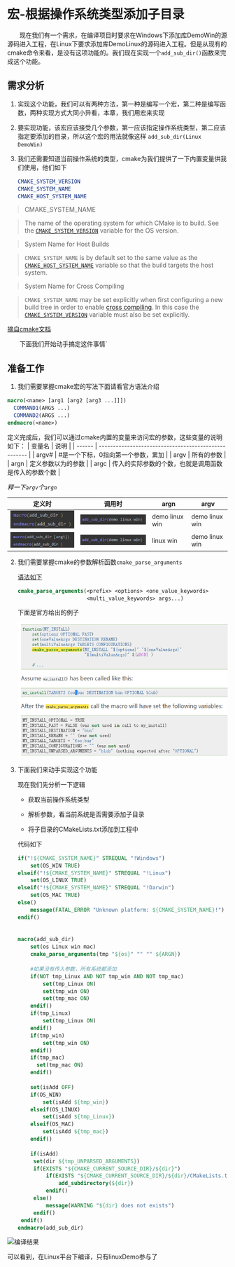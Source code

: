 

# 宏-根据操作系统类型添加子目录

&emsp;&emsp;现在我们有一个需求，在编译项目时要求在Windows下添加库DemoWin的源源码进入工程，在Linux下要求添加库DemoLinux的源码进入工程。但是从现有的cmake命令来看，是没有这项功能的。我们现在实现一个`add_sub_dir()`函数来完成这个功能。

## 需求分析

1. 实现这个功能，我们可以有两种方法，第一种是编写一个宏，第二种是编写函数，两种实现方式大同小异看，本章，我们用宏来实现

2. 要实现功能，该宏应该接受几个参数，第一应该指定操作系统类型，第二应该指定要添加的目录，所以这个宏的用法就像这样 `add_sub_dir(Linux DemoWin)`

3. 我们还需要知道当前操作系统的类型，cmake为我们提供了一下内置变量供我们使用，他们如下

   ```cmake
   CMAKE_SYSTEM_VERSION
   CMAKE_SYSTEM_NAME
   CMAKE_HOST_SYSTEM_NAME
   ```

> CMAKE_SYSTEM_NAME

> The name of the operating system for which CMake is to build. See the [`CMAKE_SYSTEM_VERSION`](https://cmake.org/cmake/help/v3.5/variable/CMAKE_SYSTEM_VERSION.html#variable:CMAKE_SYSTEM_VERSION) variable for the OS version.

> System Name for Host Builds

> `CMAKE_SYSTEM_NAME` is by default set to the same value as the [`CMAKE_HOST_SYSTEM_NAME`](https://cmake.org/cmake/help/v3.5/variable/CMAKE_HOST_SYSTEM_NAME.html#variable:CMAKE_HOST_SYSTEM_NAME) variable so that the build targets the host system.

> System Name for Cross Compiling

>`CMAKE_SYSTEM_NAME` may be set explicitly when first configuring a new build tree in order to enable [cross compiling](https://cmake.org/cmake/help/v3.5/manual/cmake-toolchains.7.html#cross-compiling-toolchain). In this case the [`CMAKE_SYSTEM_VERSION`](https://cmake.org/cmake/help/v3.5/variable/CMAKE_SYSTEM_VERSION.html#variable:CMAKE_SYSTEM_VERSION) variable must also be set explicitly.

[摘自cmake文档](https://cmake.org/cmake/help/v3.5/variable/CMAKE_SYSTEM_NAME.html?highlight=cmake_system_name)

&emsp;&emsp;下面我们开始动手搞定这件事情`

## 准备工作

1. 我们需要掌握cmake宏的写法下面请看官方语法介绍
```cmake
macro(<name> [arg1 [arg2 [arg3 ...]]])
  COMMAND1(ARGS ...)
  COMMAND2(ARGS ...)
endmacro(<name>)
```
定义完成后，我们可以通过cmake内置的变量来访问宏的参数，这些变量的说明如下：
| 变量名 | 说明                                                 |
| ------ | ---------------------------------------------------- |
| argv#  | #是一个下标，0指向第一个参数，累加                   |
| argv   | 所有的参数                                           |
| argn   | 定义参数以为的参数                                   |
| argc   | 传入的实际参数的个数，也就是调用函数是传入的参数个数 |

*释一下`argv`个`argn`*

| 定义时                                                      | 调用时                                                      | argn           | argv           |
| ----------------------------------------------------------- | ----------------------------------------------------------- | -------------- | -------------- |
| ![image-20200322133056588](img/image-20200322133056588.png) | ![image-20200322133113698](img/image-20200322133113698.png) | demo linux win | demo linux win |
| ![image-20200322133131259](img/image-20200322133131259.png) | ![image-20200322133115860](img/image-20200322133115860.png) | linux win      | demo linux win |



2. 我们需要掌握cmake的参数解析函数`cmake_parse_arguments`

   [语法如下](https://cmake.org/cmake/help/v3.9/command/cmake_parse_arguments.html?highlight=cmake_parse_arguments)

   ```cmake
   cmake_parse_arguments(<prefix> <options> <one_value_keywords>
                         <multi_value_keywords> args...)
   ```

   下面是官方给出的例子

   ![image-20200322134154282](img/image-20200322134154282.png)

3. 下面我们来动手实现这个功能

   现在我们先分析一下逻辑

   * 获取当前操作系统类型

   * 解析参数，看当前系统是否需要添加子目录

   * 将子目录的CMakeLists.txt添加到工程中

   代码如下
   
   ```cmake
   if("!${CMAKE_SYSTEM_NAME}" STREQUAL "!Windows")
       set(OS_WIN TRUE)
   elseif("!${CMAKE_SYSTEM_NAME}" STREQUAL "!Linux")
       set(OS_LINUX TRUE)
   elseif("!${CMAKE_SYSTEM_NAME}" STREQUAL "!Darwin")
       set(OS_MAC TRUE)
   else()
       message(FATAL_ERROR "Unknown platform: ${CMAKE_SYSTEM_NAME}!")
   endif()
   
   
   macro(add_sub_dir)
       set(os Linux win mac)
       cmake_parse_arguments(tmp "${os}" "" "" ${ARGN})
       
       #如果没有传入参数，所有系统都添加
       if(NOT tmp_Linux AND NOT tmp_win AND NOT tmp_mac)
           set(tmp_Linux ON)
           set(tmp_win ON)
           set(tmp_mac ON)
       endif()
       if(tmp_Linux)
           set(tmp_Linux ON)
       endif()
       if(tmp_win)
           set(tmp_win ON)
       endif()
       if(tmp_mac)
         set(tmp_mac ON)
       endif()
   
       set(isAdd OFF)
       if(OS_WIN)
           set(isAdd ${tmp_win})
       elseif(OS_LINUX)
           set(isAdd ${tmp_Linux})
       elseif(OS_MAC)
           set(isAdd ${tmp_mac})
       endif()
   
       if(isAdd)
   		set(dir ${tmp_UNPARSED_ARGUMENTS})
   		if(EXISTS "${CMAKE_CURRENT_SOURCE_DIR}/${dir}")
   			if(EXISTS "${CMAKE_CURRENT_SOURCE_DIR}/${dir}/CMakeLists.txt")
   				add_subdirectory(${dir})
   			endif()
   		else()
   			message(WARNING "${dir} does not exists")
   		endif()
   	endif()
   endmacro(add_sub_dir)
	```



![编译结果](./img/image-20200323104446188.png)

可以看到，在Linux平台下编译，只有linuxDemo参与了